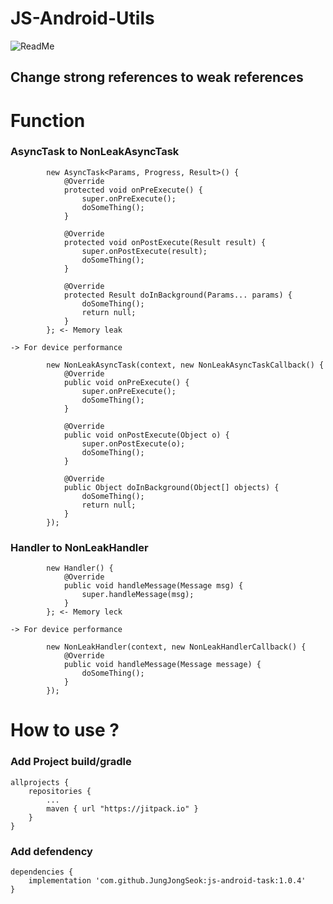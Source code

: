 # JS-Android-Utils
![ReadMe](https://img.shields.io/github/license/JungJongSeok/js-android-task)

## Change strong references to weak references

# Function
### AsyncTask to NonLeakAsyncTask
```
        new AsyncTask<Params, Progress, Result>() {
            @Override
            protected void onPreExecute() {
                super.onPreExecute();
                doSomeThing();
            }

            @Override
            protected void onPostExecute(Result result) {
                super.onPostExecute(result);
                doSomeThing();
            }

            @Override
            protected Result doInBackground(Params... params) {
                doSomeThing();
                return null;
            }
        }; <- Memory leak

-> For device performance

        new NonLeakAsyncTask(context, new NonLeakAsyncTaskCallback() {
            @Override
            public void onPreExecute() {
                super.onPreExecute();
                doSomeThing();
            }

            @Override
            public void onPostExecute(Object o) {
                super.onPostExecute(o);
                doSomeThing();
            }
            
            @Override
            public Object doInBackground(Object[] objects) {
                doSomeThing();
                return null;
            }
        });
```
### Handler to NonLeakHandler
```
        new Handler() {
            @Override
            public void handleMessage(Message msg) {
                super.handleMessage(msg);
            }
        }; <- Memory leck

-> For device performance

        new NonLeakHandler(context, new NonLeakHandlerCallback() {
            @Override
            public void handleMessage(Message message) {
                doSomeThing();
            }
        });

```

# How to use ?
### Add Project build/gradle
```
allprojects {
    repositories {
        ...
        maven { url "https://jitpack.io" }
    }
}
```
### Add defendency
```
dependencies {
    implementation 'com.github.JungJongSeok:js-android-task:1.0.4'
}
```
